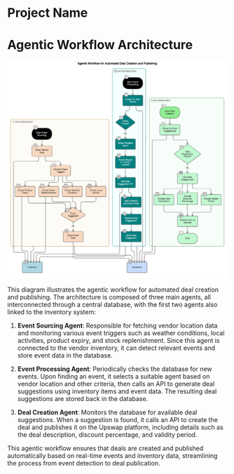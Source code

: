 # Project Name

# Agentic Workflow Architecture

![Agentic Workflow Architecture](./app_service/images/architecture.png)

This diagram illustrates the agentic workflow for automated deal creation and publishing. The architecture is composed of three main agents, all interconnected through a central database, with the first two agents also linked to the inventory system:

1. **Event Sourcing Agent**: Responsible for fetching vendor location data and monitoring various event triggers such as weather conditions, local activities, product expiry, and stock replenishment. Since this agent is connected to the vendor inventory, it can detect relevant events and store event data in the database.

2. **Event Processing Agent**: Periodically checks the database for new events. Upon finding an event, it selects a suitable agent based on vendor location and other criteria, then calls an API to generate deal suggestions using inventory items and event data. The resulting deal suggestions are stored back in the database.

3. **Deal Creation Agent**: Monitors the database for available deal suggestions. When a suggestion is found, it calls an API to create the deal and publishes it on the Upswap platform, including details such as the deal description, discount percentage, and validity period.

This agentic workflow ensures that deals are created and published automatically based on real-time events and inventory data, streamlining the process from event detection to deal publication.
